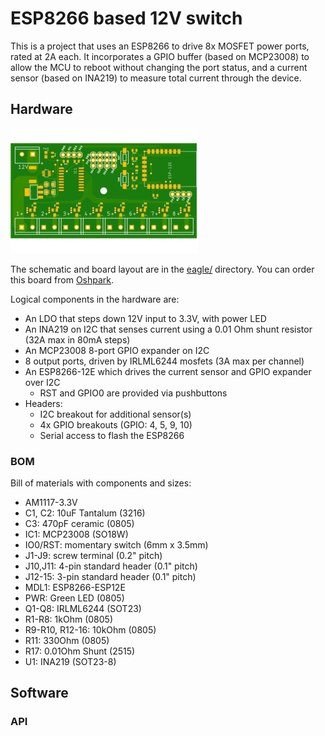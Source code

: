 # ESP8266 based 12V switch

This is a project that uses an ESP8266 to drive 8x MOSFET power ports,
rated at 2A each. It incorporates a GPIO buffer (based on MCP23008) to
allow the MCU to reboot without changing the port status, and a current
sensor (based on INA219) to measure total current through the device.

## Hardware

![PCB](eagle/v0-top.png)

The schematic and board layout are in the [eagle/](eagle/) directory. You can order
this board from [Oshpark](https://oshpark.com/shared_projects/42dmo9fg).

Logical components in the hardware are:

*   An LDO that steps down 12V input to 3.3V, with power LED
*   An INA219 on I2C that senses current using a 0.01 Ohm shunt resistor (32A max in 80mA steps)
*   An MCP23008 8-port GPIO expander on I2C
*   8 output ports, driven by IRLML6244 mosfets (3A max per channel)
*   An ESP8266-12E which drives the current sensor and GPIO expander over I2C
    *    RST and GPIO0 are provided via pushbuttons
*   Headers:
    *    I2C breakout for additional sensor(s)
    *    4x GPIO breakouts (GPIO: 4, 5, 9, 10)
    *    Serial access to flash the ESP8266

### BOM

Bill of materials with components and sizes:

*   AM1117-3.3V
*   C1, C2: 10uF Tantalum (3216)
*   C3: 470pF ceramic (0805)
*   IC1: MCP23008 (SO18W)
*   IO0/RST: momentary switch (6mm x 3.5mm)
*   J1-J9: screw terminal (0.2" pitch)
*   J10,J11: 4-pin standard header (0.1" pitch)
*   J12-15: 3-pin standard header (0.1" pitch)
*   MDL1: ESP8266-ESP12E
*   PWR: Green LED (0805)
*   Q1-Q8: IRLML6244 (SOT23)
*   R1-R8: 1kOhm (0805)
*   R9-R10, R12-16: 10kOhm (0805)
*   R11: 330Ohm (0805)
*   R17: 0.01Ohm Shunt (2515)
*   U1: INA219 (SOT23-8)

## Software

### API
